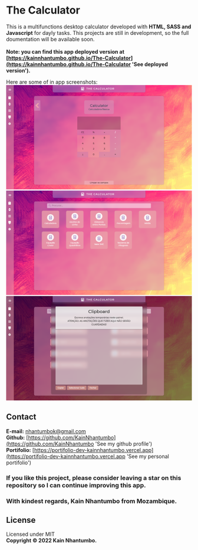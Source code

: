 # The Calculator
This is a multifunctions desktop calculator developed with **HTML, SASS and Javascript** for dayly tasks. This projects are still in development, so the full doumentation will be available soon.\
\
**Note: you can find this app deployed version at [https://kainnhantumbo.github.io/The-Calculator](https://kainnhantumbo.github.io/The-Calculator 'See deployed version').**

Here are some of in app screenshots:
![](/docs/img/capture00.png)
![](/docs/img/capture01.png)
![](/docs/img/capture02.png)

## Contact

**E-mail:** [nhantumbok@gmail.com](nhantumbok@gmail.com 'Send an email')\
**Github:** [https://github.com/KainNhantumbo](https://github.com/KainNhantumbo 'See my github profile')  
**Portifolio:** [https://portifolio-dev-kainnhantumbo.vercel.app](https://portifolio-dev-kainnhantumbo.vercel.app 'See my personal portifolio')

### If you like this project, please consider leaving a star on this repository so I can continue improving this app.

### With kindest regards, Kain Nhantumbo from Mozambique.

## License

Licensed under MIT  
**Copyright &copy; 2022 Kain Nhantumbo.**